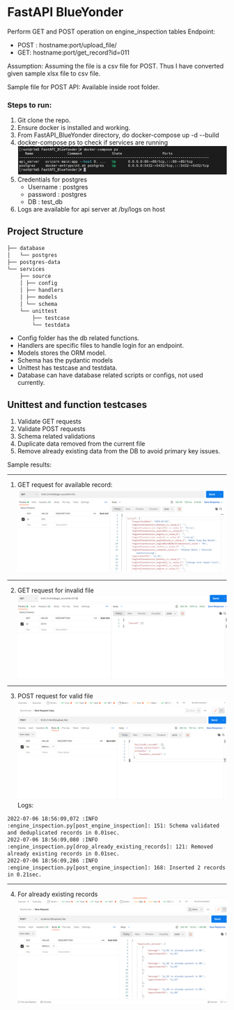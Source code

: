 # FastAPI BlueYonder

Perform GET and POST operation on engine_inspection tables
Endpoint:
 - POST : hostname:port/upload_file/
 - GET: hostname:port/get_record?id=011

Assumption: Assuming the file is a csv file for POST. Thus I have converted given
sample xlsx file to csv file.

Sample file for POST API:
Available inside root folder.

### Steps to run:
1. Git clone the repo.
2. Ensure docker is installed and working.
3. From FastAPI_BlueYonder directory, do docker-compose up -d --build
4. docker-compose ps to check if services are running
 ![img.png](img.png)
5. Credentials for postgres
   - Username : postgres
   - password : postgres
   - DB : test_db
6. Logs are available for api server at /by/logs on host

## Project Structure
```
├── database
│   └── postgres
├── postgres-data
└── services
    ├── source
    │ ├── config
    │ ├── handlers
    │ ├── models
    │ └── schema
    └── unittest
        ├── testcase
        └── testdata

```
 - Config folder has the db related functions. 
 - Handlers are specific files to handle login for an endpoint.
 - Models stores the ORM model.
 - Schema has the pydantic models
 - Unittest has testcase and testdata.
 - Database can have database related scripts or configs, not used currently.

## Unittest and function testcases
1. Validate GET requests
2. Validate POST requests
3. Schema related validations
4. Duplicate data removed from the current file
5. Remove already existing data from the DB to avoid primary key issues.

Sample results:
 --- ---
1. GET request for available record:
![img_1.png](img_1.png)
--- ---
2. GET request for invalid file
![img_2.png](img_2.png)
--- ---
3. POST request for valid file
![img_4.png](img_4.png)
Logs:
```
2022-07-06 18:56:09,072 :INFO :engine_inspection.py[post_engine_inspection]: 151: Schema validated and deduplicated records in 0.01sec.
2022-07-06 18:56:09,080 :INFO :engine_inspection.py[drop_already_existing_records]: 121: Removed already existing records in 0.01sec.
2022-07-06 18:56:09,286 :INFO :engine_inspection.py[post_engine_inspection]: 168: Inserted 2 records in 0.21sec.
```
--- ---
4. For already existing records
![img_3.png](img_3.png)
